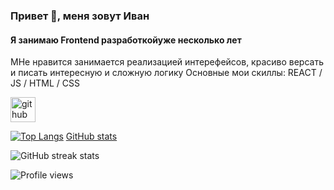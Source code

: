 ### Привет 👋, меня зовут Иван
#### Я занимаю Frontend разработкойуже несколько лет
МНе нравится занимается реализацией интерефейсов, красиво версать и писать интересную и сложную логику
Основные мои скиллы: REACT / JS / HTML / CSS


[<img src='https://cdn.jsdelivr.net/npm/simple-icons@3.0.1/icons/github.svg' alt='github' height='40'>](https://github.com/vanichh)  

[![Top Langs](https://github-readme-stats.vercel.app/api/top-langs/?username=vanichh)](https://github.com/anuraghazra/github-readme-stats)
[GitHub stats](https://github-readme-stats.vercel.app/api?username=vanichh&show_icons=true)  

![GitHub streak stats](https://github-readme-streak-stats.herokuapp.com/?user=vanichh)  

![Profile views](https://gpvc.arturio.dev/vanichh)  
